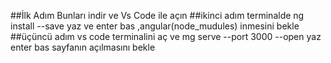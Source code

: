 ##İlk Adım
Bunları indir ve Vs Code ile açın
##ikinci adım
terminalde ng install --save yaz ve enter bas ,angular(node_mudules) inmesini bekle
##üçüncü adım
vs code terminalini aç ve mg serve --port 3000 --open yaz enter bas
sayfanın açılmasını bekle
